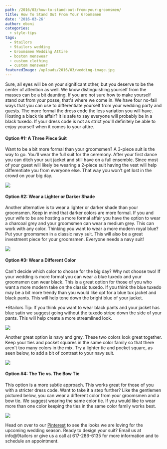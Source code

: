 ```yaml
---
path: /2016/03/how-to-stand-out-from-your-groomsmen/
title: How To Stand Out From Your Groomsmen
date: '2016-03-26'
author: eboni
categories:
  - style-tips
tags:
  - 9tailors
  - 9tailors wedding
  - Groomsmen Wedding Attire
  - boston menswear
  - custom clothing
  - custom menswear
featuredImage: /uploads/2016/03/wedding-image.jpg
---
```

Sure, all eyes will be on your significant other, but you deserve to be the center of attention as well. We know distinguishing yourself from the masses can be a bit daunting. If you are not sure how to make yourself stand out from your posse, that's where we come in. We have four no-fail ways that you can use to differentiate yourself from your wedding party and guests. The more formal the dress code the less variation you will have. Hosting a black tie affair? It is safe to say everyone will probably be in a black tuxedo. If your dress code is not as strict you'll definitely be able to enjoy yourself when it comes to your attire.

#### **Option #1: A Three Piece Suit**

Want to be a bit more formal than your groomsmen? A 3-piece suit is the way to go. You'll wear the full suit for the ceremony. After your first dance you can ditch your suit jacket and still have on a full ensemble. Since most of your guest will likely be wearing a 2-piece suit having the vest will help differentiate you from everyone else. That way you won't get lost in the crowd on your big day.

![](https://s-media-cache-ak0.pinimg.com/564x/b2/cd/2c/b2cd2cb64f3f61ff1b40f492d1cf616f.jpg)

#### **Option #2: Wear a Lighter or Darker Shade**

Another alternative is to wear a lighter or darker shade than your groomsmen. Keep in mind that darker colors are more formal. If you and your wife to be are hosting a more formal affair you have the option to wear a charcoal grey and your groomsmen can wear a medium grey. This can work with any color. Thinking you want to wear a more modern royal blue? Put your groomsmen in a classic navy suit. This will also be a great investment piece for your groomsmen. Everyone needs a navy suit!

![](https://s-media-cache-ak0.pinimg.com/564x/8f/37/ef/8f37ef8297d4432488ff96cf97545f5e.jpg)

#### **Option #3: Wear a Different Color**

Can't decide which color to choose for the big day? Why not choose two! If your wedding is more formal you can wear a blue tuxedo and your groomsmen can wear black. This is a great option for those of you who want a more modern take on the classic tuxedo. If you think the blue tuxedo may be a bit more trendy than you would like opt for a blue tux jacket and black pants. This will help tone down the bright blue of your jacket.

\*9tailors Tip: If you think you want to wear black pants and your jacket has blue satin we suggest going without the tuxedo stripe down the side of your pants. This will help create a more streamlined look.

![](https://s-media-cache-ak0.pinimg.com/564x/c1/5f/36/c15f36213294b57b345b5d144e529153.jpg)

Another great option is navy and grey. These two colors look great together. Keep your ties and pocket squares in the same color family so that there aren't too many colors in the mix. Try a lighter tie and pocket square, as seen below, to add a bit of contrast to your navy suit.

![](https://s-media-cache-ak0.pinimg.com/564x/ad/36/8e/ad368ed534b5387a745b81f4da7a34a1.jpg)

#### **Option #4: The Tie vs. The Bow Tie**

This option is a more subtle approach. This works great for those of you with a stricter dress code. Want to take it a step further? Like the gentlemen pictured below, you can wear a different color from your groomsmen and a bow tie. We suggest wearing the same color tie. If you would like to wear more than one color keeping the ties in the same color family works best.

![](https://s-media-cache-ak0.pinimg.com/564x/7f/73/ac/7f73ac8d6eed4c77cf9bdedbb915aaae.jpg)

Head on over to our [Pinterest](https://www.pinterest.com/9tailors/wedding-style/) to see the looks we are loving for the upcoming wedding season. Ready to design your suit? Email us at info@9tailors or give us a call at 617-286-6135 for more information and to schedule an appointment.